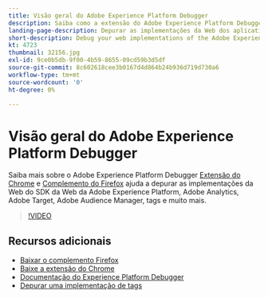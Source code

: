 ```yaml
---
title: Visão geral do Adobe Experience Platform Debugger
description: Saiba como a extensão do Adobe Experience Platform Debugger para o Chrome e um complemento do Firefox ajudam a depurar as implementações da Web do SDK da Web da Adobe Experience Platform, Adobe Analytics, Adobe Target, Adobe Audience Manager, tags e muito mais.
landing-page-description: Depurar as implementações da Web dos aplicativos SDK da Web da Adobe Experience Platform e Experience Cloud.
short-description: Debug your web implementations of the Adobe Experience Platform Web SDK and Experience Cloud applications.
kt: 4723
thumbnail: 32156.jpg
exl-id: 9ce0b5db-9f00-4b59-8655-09cd59b3d5df
source-git-commit: 8c602618cee3b0167d4d864b24b936d719d730a6
workflow-type: tm+mt
source-wordcount: '0'
ht-degree: 0%

---
```


# Visão geral do Adobe Experience Platform Debugger

Saiba mais sobre o Adobe Experience Platform Debugger [Extensão do Chrome](https://chrome.google.com/webstore/detail/adobe-experience-platform/bfnnokhpnncpkdmbokanobigaccjkpob) e [Complemento do Firefox](https://addons.mozilla.org/pt-BR/firefox/addon/adobe-experience-platform-dbg/) ajuda a depurar as implementações da Web do SDK da Web da Adobe Experience Platform, Adobe Analytics, Adobe Target, Adobe Audience Manager, tags e muito mais.

>[!VIDEO](https://video.tv.adobe.com/v/32156?quality=12&learn=on)

## Recursos adicionais

* [Baixar o complemento Firefox](https://addons.mozilla.org/pt-BR/firefox/addon/adobe-experience-platform-dbg/)
* [Baixe a extensão do Chrome](https://chrome.google.com/webstore/detail/adobe-experience-platform/bfnnokhpnncpkdmbokanobigaccjkpob)
* [Documentação do Experience Platform Debugger](https://experienceleague.adobe.com/docs/debugger/using-v2/experience-cloud-debugger.html?lang=pt-BR)
* [Depurar uma implementação de tags](https://experienceleague.adobe.com/docs/experience-manager-learn/sites/integrations/experience-platform-launch/debug-launch-implementation.html?lang=pt-BR)
